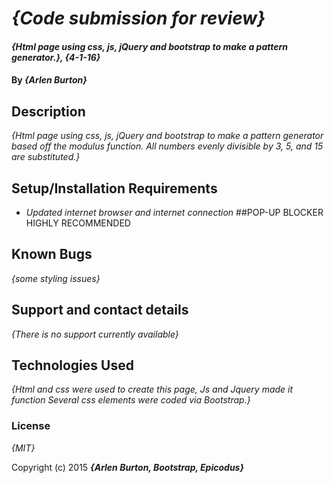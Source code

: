 # _{Code submission for review}_

#### _{Html page using css, js, jQuery and bootstrap to make a pattern generator.}, {4-1-16}_

#### By _**{Arlen Burton}**_

## Description

_{Html page using css, js, jQuery and bootstrap to make a pattern generator based off the modulus function. All numbers evenly divisible by 3, 5, and 15 are substituted.}_

## Setup/Installation Requirements

* _Updated internet browser and internet connection_
##POP-UP BLOCKER HIGHLY RECOMMENDED

## Known Bugs

_{some styling issues}_

## Support and contact details

_{There is no support currently available}_

## Technologies Used

_{Html and css were used to create this page, Js and Jquery made it function Several css elements were coded via Bootstrap.}_

### License

*{MIT}*

Copyright (c) 2015 **_{Arlen Burton, Bootstrap, Epicodus}_**
